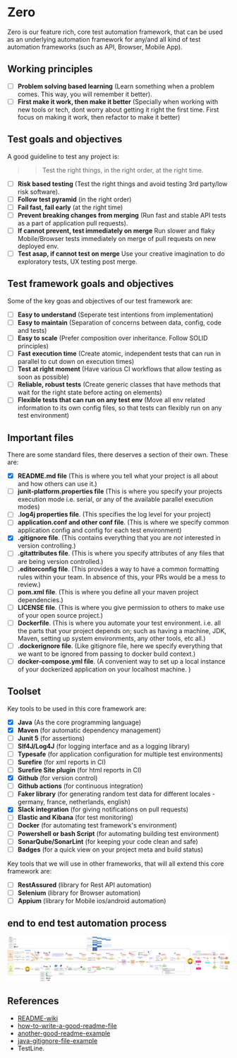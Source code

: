 # Zero
Zero is our feature rich, core test automation framework, that can be used as an underlying automation framework
for any/and all kind of test automation frameworks (such as API, Browser, Mobile App).

## Working principles
- [ ] **Problem solving based learning** (Learn something when a problem comes. This way, you will remember it better).      
- [ ] **First make it work, then make it better** (Specially when working with new tools or tech, dont worry about getting it right the first time. First focus on making it work, then refactor to make it better)  

## Test goals and objectives
A good guideline to test any project is:

>> Test the right things, in the right order, at the right time.

- [ ] **Risk based testing** (Test the right things and avoid testing 3rd party/low risk software).  
- [ ] **Follow test pyramid** (in the right order)   
- [ ] **Fail fast, fail early** (at the right time)  
- [ ] **Prevent breaking changes from merging** (Run fast and stable API tests as a part of application pull requests). 
- [ ] **If cannot prevent, test immediately on merge** Run slower and flaky Mobile/Browser tests immediately on merge of pull requests on new deployed env. 
- [ ] **Test asap, if cannot test on merge** Use your creative imagination to do exploratory tests, UX testing post merge.  

## Test framework goals and objectives
Some of the key goas and objectives of our test framework are:  
- [ ] **Easy to understand** (Seperate test intentions from implementation)  
- [ ] **Easy to maintain** (Separation of concerns between data, config, code and tests)     
- [ ] **Easy to scale** (Prefer composition over inheritance. Follow SOLID principles)   
- [ ] **Fast execution time** (Create atomic, independent tests that can run in parallel to cut down on execution times)     
- [ ] **Test at right moment** (Have various CI workflows that allow testing as soon as possible)    
- [ ] **Reliable, robust tests** (Create generic classes that have methods that wait for the right state before acting on elements)  
- [ ] **Flexible tests that can run on any test env** (Move all env related information to its own config files, so that tests can flexibly run on any test environment) 

## Important files
There are some standard files, there deserves a section of their own. These are:    
- [x] **README.md file** (This is where you tell what your project is all about and how others can use it.)  
- [ ] **junit-platform.properties file** (This is where you specify your projects execution mode i.e. serial, or any of the available parallel execution modes)  
- [ ] **.log4j properties file**. (This specifies the log level for your project)    
- [ ] **application.conf and other conf file**. (This is where we specify common application config and config for each test environment)    
- [x] **.gitignore file**. (This contains everything that you are *not* interested in version controlling.)  
- [ ] **.gitattributes file**. (This is where you specify attributes of any files that are being version controlled.)    
- [ ] **.editorconfig file**. (This provides a way to have a common formatting rules within your team. In absence of this, your PRs would be a mess to review.)  
- [ ] **pom.xml file**. (This is where you define all your maven project dependencies.)  
- [ ] **LICENSE file**. (This is where you give permission to others to make use of your open source project.)   
- [ ] **Dockerfile**. (This is where you automate your test environment. i.e. all the parts that your project depends on; such as having a machine, JDK, Maven, setting up system environments, any other tools, etc all.)   
- [ ] **.dockerignore file**. (Like gitignore file, here we specify everything that we want to be ignored from passing to docker build context.)     
- [ ] **docker-compose.yml file**. (A convenient way to set up a local instance of your dockerized application on your localhost machine. )  

## Toolset
Key tools to be used in this core framework are:    
- [X] **Java** (As the core programming language)    
- [X] **Maven** (for automatic dependency management)    
- [ ] **Junit 5** (for assertions)   
- [ ] **Slf4J/Log4J** (for logging interface and as a logging library)   
- [ ] **Typesafe** (for application configuration for multiple test environments)    
- [ ] **Surefire** (for xml reports in CI)   
- [ ] **Surefire Site plugin** (for html reports in CI)  
- [x] **Github** (for version control)   
- [ ] **Github actions** (for continuous integration)    
- [ ] **Faker library** (for generating random test data for different locales - germany, france, netherlands, english)  
- [X] **Slack integration** (for giving notifications on pull requests)   
- [ ] **Elastic and Kibana** (for test monitoring)   
- [ ] **Docker** (for automating test framework's environment)   
- [ ] **Powershell or bash Script** (for automating building test environment)   
- [ ] **SonarQube/SonarLint** (for keeping your code clean and safe)     
- [ ] **Badges** (for a quick view on your project meta and build status)    

Key tools that we will use in other frameworks, that will all extend this core framework are:   
- [ ] **RestAssured**  (library for Rest API automation)     
- [ ] **Selenium**  (library for Browser automation)     
- [ ] **Appium**  (library for Mobile ios/android automation)    

## end to end test automation process
![end-to-end-test-process](./images/end-to-end-test-workflow.png)

## References
- [README-wiki](https://en.wikipedia.org/wiki/README)
- [how-to-write-a-good-readme-file](https://www.freecodecamp.org/news/how-to-write-a-good-readme-file/)
- [another-good-readme-example](https://github.com/othneildrew/Best-README-Template)
- [java-gitignore-file-example](https://gist.github.com/dedunumax/54e82214715e35439227)
- TestLine. 
